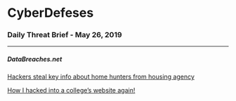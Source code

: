 # CyberDefeses
### Daily Threat Brief - May 26, 2019

 
-----
 
##### DataBreaches.net
[Hackers steal key info about home hunters from housing agency](https://www.databreaches.net/hackers-steal-key-info-about-home-hunters-from-housing-agency/)
 
[How I hacked into a college’s website again!](https://www.databreaches.net/how-i-hacked-into-a-colleges-website-again/)
 

